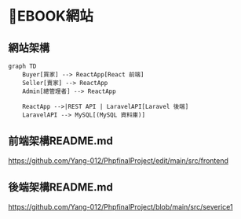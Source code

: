 # 📖EBOOK網站

## 網站架構
```mermaid
graph TD
    Buyer[買家] --> ReactApp[React 前端]
    Seller[賣家] --> ReactApp
    Admin[總管理者] --> ReactApp

    ReactApp -->|REST API | LaravelAPI[Laravel 後端]
    LaravelAPI --> MySQL[(MySQL 資料庫)]
```
## 前端架構README.md<br>
https://github.com/Yang-012/PhpfinalProject/edit/main/src/frontend
## 後端架構README.md<br>
https://github.com/Yang-012/PhpfinalProject/blob/main/src/severice1
